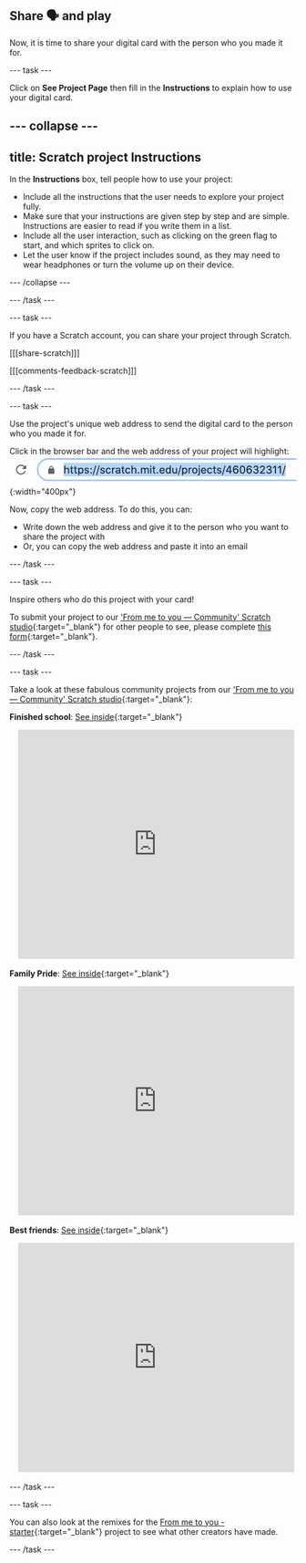 ## Share 🗣️ and play

Now, it is time to share your digital card with the person who you made it for. 

--- task ---

Click on **See Project Page** then fill in the **Instructions** to explain how to use your digital card.

--- collapse ---
---
title: Scratch project Instructions
---

In the **Instructions** box, tell people how to use your project:
+ Include all the instructions that the user needs to explore your project fully. 
+ Make sure that your instructions are given step by step and are simple. Instructions are easier to read if you write them in a list.
+ Include all the user interaction, such as clicking on the green flag to start, and which sprites to click on. 
+ Let the user know if the project includes sound, as they may need to wear headphones or turn the volume up on their device.

--- /collapse ---

--- /task ---

--- task ---

If you have a Scratch account, you can share your project through Scratch.
 
[[[share-scratch]]]
 
[[[comments-feedback-scratch]]]

--- /task ---

--- task ---

Use the project's unique web address to send the digital card to the person who you made it for.

Click in the browser bar and the web address of your project will highlight:
![Show web address](images/from-me-webaddress.png){:width="400px"}

Now, copy the web address. To do this, you can:
+ Write down the web address and give it to the person who you want to share the project with
+ Or, you can copy the web address and paste it into an email

--- /task ---

--- task ---

Inspire others who do this project with your card! 

To submit your project to our ['From me to you — Community' Scratch studio](https://scratch.mit.edu/studios/28525955){:target="_blank"} for other people to see, please complete [this form](https://form.raspberrypi.org/f/community-project-submissions){:target="_blank"}.

--- /task ---

--- task ---

Take a look at these fabulous community projects from our ['From me to you — Community' Scratch studio](https://scratch.mit.edu/studios/28525955){:target="_blank"}:

**Finished school**: [See inside](https://scratch.mit.edu/projects/747905716/editor){:target="_blank"}
<div class="scratch-preview" style="margin-left: 15px;">
 <iframe src="https://scratch.mit.edu/projects/747905716/embed" allowtransparency="true" width="485" height="402" frameborder="0" scrolling="no" allowfullscreen></iframe>
</div>

**Family Pride**: [See inside](https://scratch.mit.edu/projects/747899510/editor){:target="_blank"}
<div class="scratch-preview" style="margin-left: 15px;">
 <iframe src="https://scratch.mit.edu/projects/747899510/embed" allowtransparency="true" width="485" height="402" frameborder="0" scrolling="no" allowfullscreen></iframe>
</div>

**Best friends**: [See inside](https://scratch.mit.edu/projects/747916089/editor){:target="_blank"}
<div class="scratch-preview" style="margin-left: 15px;">
 <iframe src="https://scratch.mit.edu/projects/747916089/embed" allowtransparency="true" width="485" height="402" frameborder="0" scrolling="no" allowfullscreen></iframe>
</div>

--- /task ---

--- task ---

You can also look at the remixes for the [From me to you - starter](https://scratch.mit.edu/projects/744422715/remixes){:target="_blank"} project to see what other creators have made.

--- /task ---
